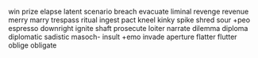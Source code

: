 win prize
elapse
latent
scenario
breach
evacuate
liminal
revenge revenue
merry marry
trespass
ritual
ingest
pact
kneel
kinky
spike
shred
sour +peo
espresso
downright
ignite
shaft
prosecute
loiter
narrate
dilemma diploma diplomatic
sadistic masoch-
insult +emo invade
aperture
flatter flutter
oblige
obligate